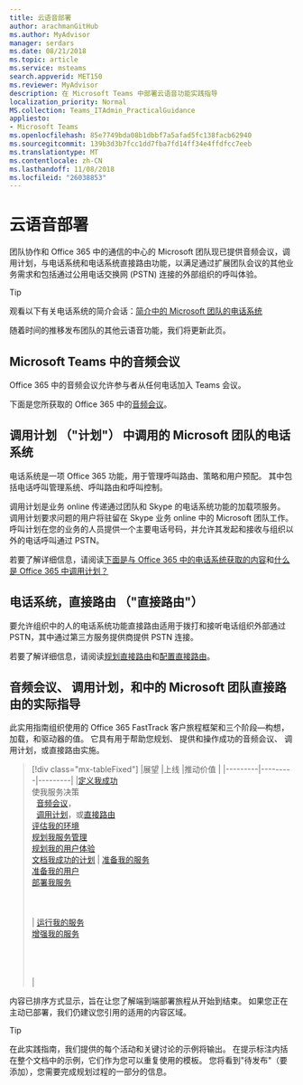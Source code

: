 ```yaml
---
title: 云语音部署
author: arachmanGitHub
ms.author: MyAdvisor
manager: serdars
ms.date: 08/21/2018
ms.topic: article
ms.service: msteams
search.appverid: MET150
ms.reviewer: MyAdvisor
description: 在 Microsoft Teams 中部署云语音功能实践指导
localization_priority: Normal
MS.collection: Teams_ITAdmin_PracticalGuidance
appliesto:
- Microsoft Teams
ms.openlocfilehash: 85e7749bda08b1dbbf7a5afad5fc138facb62940
ms.sourcegitcommit: 139b3d3b7fcc1dd7fba7fd14ff34e4ffdfcc7eeb
ms.translationtype: MT
ms.contentlocale: zh-CN
ms.lasthandoff: 11/08/2018
ms.locfileid: "26038853"
---
```

# <a name="cloud-voice-deployment"></a>云语音部署

团队协作和 Office 365 中的通信的中心的 Microsoft 团队现已提供音频会议，调用计划，与电话系统和电话系统直接路由功能，以满足通过扩展团队会议的其他业务需求和包括通过公用电话交换网 (PSTN) 连接的外部组织的呼叫体验。


> [!Tip] 
> 观看以下有关电话系统的简介会话：[简介中的 Microsoft 团队的电话系统](https://aka.ms/teams-phone-system)
 
随着时间的推移发布团队的其他云语音功能，我们将更新此页。



## <a name="audio-conferencing-in-microsoft-teams"></a>Microsoft Teams 中的音频会议


Office 365 中的音频会议允许参与者从任何电话加入 Teams 会议。

下面是您所获取的 Office 365 中的[音频会议](https://docs.microsoft.com/SkypeForBusiness/audio-conferencing-in-office-365/audio-conferencing-in-office-365)。


## <a name="phone-system-with-calling-plans-calling-plans-in-microsoft-teams"></a>调用计划 （"计划"） 中调用的 Microsoft 团队的电话系统

电话系统是一项 Office 365 功能，用于管理呼叫路由、策略和用户预配。 其中包括电话呼叫管理系统、呼叫路由和呼叫控制。

调用计划是业务 online 传递通过团队和 Skype 的电话系统功能的加载项服务。 调用计划要求问题的用户将驻留在 Skype 业务 online 中的 Microsoft 团队工作。 呼叫计划在您的业务的人员提供一个主要电话号码，并允许其发起和接收与组织以外的电话呼叫通过 PSTN。

若要了解详细信息，请阅读[下面是与 Office 365 中的电话系统获取的内容](https://docs.microsoft.com/SkypeForBusiness/what-is-phone-system-in-office-365/here-s-what-you-get-with-phone-system)和[什么是 Office 365 中调用计划？](https://docs.microsoft.com/SkypeForBusiness/what-are-calling-plans-in-office-365/what-are-calling-plans-in-office-365)


## <a name="phone-system-direct-routing-direct-routing"></a>电话系统，直接路由 （"直接路由"）

要允许组织中的人的电话系统功能直接路由适用于拨打和接听电话组织外部通过 PSTN，其中通过第三方服务提供商提供 PSTN 连接。

若要了解详细信息，请阅读[规划直接路由](direct-routing-plan.md)和[配置直接路由](direct-routing-configure.md)。

## <a name="practical-guidance-for-audio-conferencing-calling-plans-and-direct-routing-in-microsoft-teams"></a>音频会议、 调用计划，和中的 Microsoft 团队直接路由的实际指导

此实用指南组织使用的 Office 365 FastTrack 客户旅程框架和三个阶段&mdash;构想，加载，和驱动器的值。 它具有用于帮助您规划、 提供和操作成功的音频会议、 调用计划，或直接路由实施。

> [!div class="mx-tableFixed"]
> |展望  |上线  |推动价值  |
> |---------|---------|---------|
> |[定义我成功](1-envision-define-my-success-cloud-voice.md) <br> 使我服务决策 <br>&nbsp;&nbsp;[音频会议](2-envision-make-my-service-decisions-audio-conferencing.md)，<br>&nbsp;&nbsp;[调用计划](2-envision-make-my-service-decisions-phone-system.md)，或[直接路由](2-envision-make-my-service-decisions-direct-routing.md) <br> [评估我的环境](3-envision-evaluate-my-environment.md) <br> [规划我服务管理](4-envision-plan-my-service-management.md) <br> [规划我的用户体验](5-envision-plan-my-users-experience.md) <br> [文档我成功的计划](6-envision-document-my-success-plan.md)    | [准备我的服务](1-onboard-prepare-my-service.md) <br> [准备我的用户](2-onboard-prepare-my-users.md) <br> [部署我服务](3-onboard-deploy-my-service.md)  <br> <br> <br> <br>     | [运行我的服务](1-drive-value-operate-my-service.md) <br> [增强我的服务](2-drive-value-enhance-my-service.md) <br> <br> <br> <br> <br>      |

内容已排序方式显示，旨在让您了解端到端部署旅程从开始到结束。 如果您正在主动已部署，我们仍建议您引用的适用的内容区域。


> [!TIP]
> 在此实践指南，我们提供的每个活动和关键讨论的示例将输出。 在提示标注内括在整个文档中的示例，它们作为您可以重复使用的模板。 您将看到"待发布"（要添加），您需要完成规划过程的一部分的信息。
